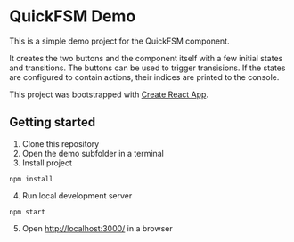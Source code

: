 # QuickFSM Demo

This is a simple demo project for the QuickFSM component.

It creates the two buttons and the component itself with a few initial states and transitions.
The buttons can be used to trigger transisions.
If the states are configured to contain actions, their indices are printed to the console.

This project was bootstrapped with [Create React App](https://github.com/facebook/create-react-app).

## Getting started
1. Clone this repository
2. Open the demo subfolder in a terminal
3. Install project
```
npm install
```
4. Run local development server
```
npm start
```
5. Open [http://localhost:3000/](http://localhost:3000/) in a browser
